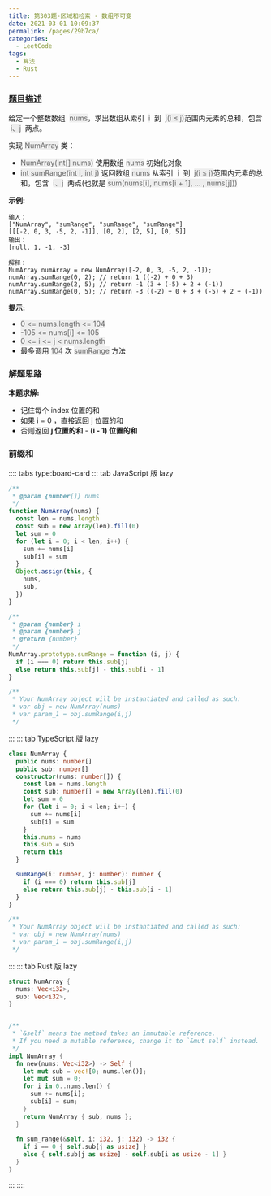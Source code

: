 ```yaml
---
title: 第303题-区域和检索 - 数组不可变
date: 2021-03-01 10:09:37
permalink: /pages/29b7ca/
categories:
  - LeetCode
tags:
  - 算法
  - Rust
---
```


### [题目描述](https://leetcode-cn.com/problems/range-sum-query-immutable/)

给定一个整数数组  <span style="background: #eee; color: #666;">nums</span>，求出数组从索引  <span style="background: #eee; color: #666;">i</span>  到  <span style="background: #eee; color: #666;">j(i ≤ j)</span>范围内元素的总和，包含  <span style="background: #eee; color: #666;">i、j</span>  两点。

实现 <span style="background: #eee; color: #666;">NumArray</span> 类：

- <span style="background: #eee; color: #666;">NumArray(int[] nums)</span> 使用数组 <span style="background: #eee; color: #666;">nums</span> 初始化对象
- <span style="background: #eee; color: #666;">int sumRange(int i, int j)</span> 返回数组 <span style="background: #eee; color: #666;">nums</span> 从索引  <span style="background: #eee; color: #666;">i</span>  到  <span style="background: #eee; color: #666;">j(i ≤ j)</span>范围内元素的总和，包含  <span style="background: #eee; color: #666;">i、j</span>  两点(也就是 <span style="background: #eee; color: #666;">sum(nums[i], nums[i + 1], ... , nums[j]))</span>

<!-- more -->

**示例:**

```
输入：
["NumArray", "sumRange", "sumRange", "sumRange"]
[[[-2, 0, 3, -5, 2, -1]], [0, 2], [2, 5], [0, 5]]
输出：
[null, 1, -1, -3]

解释：
NumArray numArray = new NumArray([-2, 0, 3, -5, 2, -1]);
numArray.sumRange(0, 2); // return 1 ((-2) + 0 + 3)
numArray.sumRange(2, 5); // return -1 (3 + (-5) + 2 + (-1))
numArray.sumRange(0, 5); // return -3 ((-2) + 0 + 3 + (-5) + 2 + (-1))
```

**提示:**

- <span style="background: #eee; color: #666;">0 <= nums.length <= 104</span>
- <span style="background: #eee; color: #666;">-105 <= nums[i] <= 105</span>
- <span style="background: #eee; color: #666;">0 <= i <= j < nums.length</span>
- 最多调用 <span style="background: #eee; color: #666;">104</span> 次 <span style="background: #eee; color: #666;">sumRange</span> 方法

### 解题思路

**本题求解:**

- 记住每个 index 位置的和
- 如果 i = 0 ，直接返回 j 位置的和
- 否则返回 **j 位置的和** - **(i - 1) 位置的和**

### 前缀和

:::: tabs type:board-card
::: tab JavaScript 版 lazy

```JavaScript
/**
 * @param {number[]} nums
 */
function NumArray(nums) {
  const len = nums.length
  const sub = new Array(len).fill(0)
  let sum = 0
  for (let i = 0; i < len; i++) {
    sum += nums[i]
    sub[i] = sum
  }
  Object.assign(this, {
    nums,
    sub,
  })
}

/**
 * @param {number} i
 * @param {number} j
 * @return {number}
 */
NumArray.prototype.sumRange = function (i, j) {
  if (i === 0) return this.sub[j]
  else return this.sub[j] - this.sub[i - 1]
}

/**
 * Your NumArray object will be instantiated and called as such:
 * var obj = new NumArray(nums)
 * var param_1 = obj.sumRange(i,j)
 */
```

:::
::: tab TypeScript 版 lazy

```TypeScript
class NumArray {
  public nums: number[]
  public sub: number[]
  constructor(nums: number[]) {
    const len = nums.length
    const sub: number[] = new Array(len).fill(0)
    let sum = 0
    for (let i = 0; i < len; i++) {
      sum += nums[i]
      sub[i] = sum
    }
    this.nums = nums
    this.sub = sub
    return this
  }

  sumRange(i: number, j: number): number {
    if (i === 0) return this.sub[j]
    else return this.sub[j] - this.sub[i - 1]
  }
}

/**
 * Your NumArray object will be instantiated and called as such:
 * var obj = new NumArray(nums)
 * var param_1 = obj.sumRange(i,j)
 */
```

:::
::: tab Rust 版 lazy

```Rust
struct NumArray {
  nums: Vec<i32>,
  sub: Vec<i32>,
}


/**
 * `&self` means the method takes an immutable reference.
 * If you need a mutable reference, change it to `&mut self` instead.
 */
impl NumArray {
  fn new(nums: Vec<i32>) -> Self {
    let mut sub = vec![0; nums.len()];
    let mut sum = 0;
    for i in 0..nums.len() {
      sum += nums[i];
      sub[i] = sum;
    }
    return NumArray { sub, nums };
  }
  
  fn sum_range(&self, i: i32, j: i32) -> i32 {
    if i == 0 { self.sub[j as usize] } 
    else { self.sub[j as usize] - self.sub[i as usize - 1] }
  }
}
```

:::
::::

